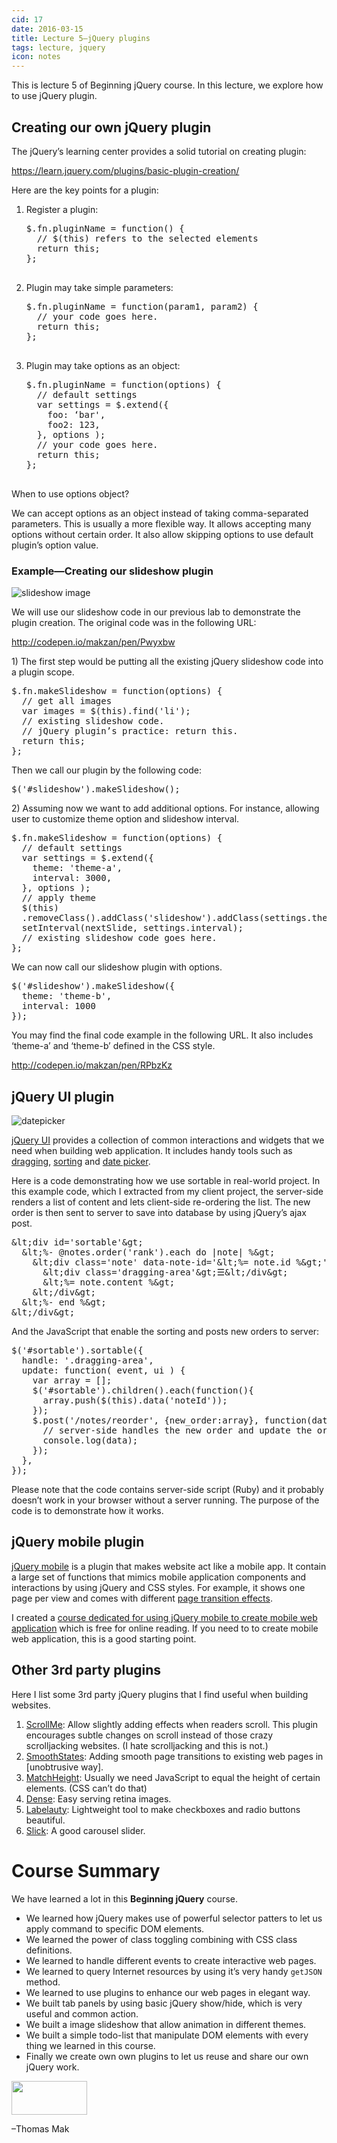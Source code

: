 ```yaml
---
cid: 17
date: 2016-03-15
title: Lecture 5—jQuery plugins
tags: lecture, jquery
icon: notes
---
```



<p>This is lecture 5 of Beginning jQuery course. In this lecture, we explore how to use jQuery plugin.
</p>

## Creating our own jQuery plugin

<p>The jQuery’s learning center provides a solid tutorial on creating plugin:
</p>
<p><a href="https://learn.jquery.com/plugins/basic-plugin-creation/">https://learn.jquery.com/plugins/basic-plugin-creation/</a>
</p>
<p>Here are the key points for a plugin:
</p>
<ol>
	<li>Register a plugin:
	<pre>$.fn.pluginName = function() {
  // $(this) refers to the selected elements
  return this;
};
	</pre></li>
	<li>Plugin may take simple parameters:
	<pre>$.fn.pluginName = function(param1, param2) {
  // your code goes here.
  return this;
};
	</pre></li>
	<li>Plugin may take options as an object:
	<pre>$.fn.pluginName = function(options) {
  // default settings
  var settings = $.extend({
    foo: ‘bar',
    foo2: 123,
  }, options );
  // your code goes here.
  return this;
};
	</pre></li>
</ol>
<p>When to use options object?
</p>
<p>We can accept options as an object instead of taking comma-separated parameters. This is usually a more flexible way. It allows accepting many options without certain order. It also allow skipping options to use default plugin’s option value.
</p>

### Example—Creating our slideshow plugin

<p><img src="https://dl.dropboxusercontent.com/u/3079250/Public%20for%20Beginning%20jQuery/slideshow.png" alt="slideshow image">
</p>
<p>We will use our slideshow code in our previous lab to demonstrate the plugin creation. The original code was in the following URL:
</p>
<p><a href="http://codepen.io/makzan/pen/Pwyxbw">http://codepen.io/makzan/pen/Pwyxbw</a>
</p>
<p>1) The first step would be putting all the existing jQuery slideshow code into a plugin scope.
</p>
<pre>$.fn.makeSlideshow = function(options) {
  // get all images
  var images = $(this).find('li');
  // existing slideshow code.
  // jQuery plugin’s practice: return this.
  return this;
};
</pre>
<p>Then we call our plugin by the following code:
</p>
<pre>$('#slideshow').makeSlideshow();
</pre>
<p>2) Assuming now we want to add additional options. For instance, allowing user to customize theme option and slideshow interval.
</p>
<pre>$.fn.makeSlideshow = function(options) {
  // default settings
  var settings = $.extend({
    theme: 'theme-a',
    interval: 3000,
  }, options );
  // apply theme
  $(this)
  .removeClass().addClass('slideshow').addClass(settings.theme);
  setInterval(nextSlide, settings.interval);
  // existing slideshow code goes here.
};
</pre>
<p>We can now call our slideshow plugin with options.
</p>
<pre>$('#slideshow').makeSlideshow({
  theme: 'theme-b',
  interval: 1000
});
</pre>
<p>You may find the final code example in the following URL. It also includes ‘theme-a’ and ‘theme-b’ defined in the CSS style.
</p>
<p><a href="http://codepen.io/makzan/pen/RPbzKz">http://codepen.io/makzan/pen/RPbzKz</a>
</p>

## jQuery UI plugin

<p><img src="https://dl.dropboxusercontent.com/u/3079250/Public%20for%20Beginning%20jQuery/datepicker.png" alt="datepicker">
</p>
<p><a href="http://jqueryui.com/">jQuery UI</a> provides a collection of common interactions and widgets that we need when building web application. It includes handy tools such as <a href="http://jqueryui.com/draggable/">dragging</a>, <a href="http://jqueryui.com/sortable/">sorting</a> and <a href="http://jqueryui.com/datepicker/">date picker</a>.
</p>
<p>Here is a code demonstrating how we use sortable in real-world project. In this example code, which I extracted from my client project, the server-side renders a list of content and lets client-side re-ordering the list. The new order is then sent to server to save into database by using jQuery’s ajax post.
</p>
<pre>&amp;lt;div id='sortable'&amp;gt;
  &amp;lt;%- @notes.order('rank').each do |note| %&amp;gt;
    &amp;lt;div class='note' data-note-id='&amp;lt;%= note.id %&amp;gt;'&amp;gt;
      &amp;lt;div class='dragging-area'&amp;gt;☰&amp;lt;/div&amp;gt;
      &amp;lt;%= note.content %&amp;gt;
    &amp;lt;/div&amp;gt;
  &amp;lt;%- end %&amp;gt;
&amp;lt;/div&amp;gt;
</pre>
<p>And the JavaScript that enable the sorting and posts new orders to server:
</p>
<pre>$('#sortable').sortable({
  handle: '.dragging-area',
  update: function( event, ui ) {
    var array = [];
    $('#sortable').children().each(function(){
      array.push($(this).data('noteId'));
    });
    $.post('/notes/reorder', {new_order:array}, function(data){
      // server-side handles the new order and update the order rank in database.
      console.log(data);
    });
  },
});
</pre>
<p>Please note that the code contains server-side script (Ruby) and it probably doesn’t work in your browser without a server running. The purpose of the code is to demonstrate how it works.
</p>

## jQuery mobile plugin

<p><a href="http://jquerymobile.com/">jQuery mobile</a> is a plugin that makes website act like a mobile app. It contain a large set of functions that mimics mobile application components and interactions by using jQuery and CSS styles. For example, it shows one page per view and comes with different <a href="http://makzan.net/mobile-web-app-dev-with-phonegap/transition/">page transition effects</a>.
</p>
<p>I created a <a href="http://makzan.net/mobile-web-app-dev-with-phonegap/">course dedicated for using jQuery mobile to create mobile web application</a> which is free for online reading. If you need to to create mobile web application, this is a good starting point.
</p>

## Other 3rd party plugins

<p>Here I list some 3rd party jQuery plugins that I find useful when building websites.
</p>
<ol>
	<li><a href="http://scrollme.nckprsn.com/">ScrollMe</a>: Allow slightly adding effects when readers scroll. This plugin encourages subtle changes on scroll instead of those crazy scrolljacking websites. (I hate scrolljacking and this is not.)</li>
	<li><a href="http://miguel-perez.github.io/smoothState.js/">SmoothStates</a>: Adding smooth page transitions to existing web pages in [unobtrusive way].</li>
	<li><a href="http://brm.io/jquery-match-height/">MatchHeight</a>: Usually we need JavaScript to equal the height of certain elements. (CSS can’t do that)</li>
	<li><a href="http://dense.rah.pw/">Dense</a>: Easy serving retina images.</li>
	<li><a href="http://fntneves.github.io/jquery-labelauty/">Labelauty</a>: Lightweight tool to make checkboxes and radio buttons beautiful. </li>
	<li><a href="http://kenwheeler.github.io/slick/">Slick</a>: A good carousel slider.</li>
</ol>
<h1>Course Summary</h1>
<p>We have learned a lot in this <strong>Beginning jQuery</strong> course.
</p>
<ul>
	<li>We learned how jQuery makes use of powerful selector patters to let us apply command to specific DOM elements. </li>
	<li>We learned the power of class toggling combining with CSS class definitions.</li>
	<li>We learned to handle different events to create interactive web pages.</li>
	<li>We learned to query Internet resources by using it’s very handy <code>getJSON</code> method.</li>
	<li>We learned to use plugins to enhance our web pages in elegant way.</li>
	<li>We built tab panels by using basic jQuery show/hide, which is very useful and common action.</li>
	<li>We built a image slideshow that allow animation in different themes.</li>
	<li>We built a simple todo-list that manipulate DOM elements with every thing we learned in this course.</li>
	<li>Finally we create own own plugins to let us reuse and share our own jQuery work.</li>
</ul>
<p><img src="http://mak.la/signature" width="121" height="54" style="width: 121px; height: 54px;">
</p>
<p>–Thomas Mak
</p>
